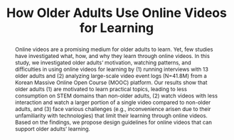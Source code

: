 ---
layout: publication
title: "How Older Adults Use Online Videos for Learning"
year: 2023
month: 4
video: L5HAVSJr0PM
authors:
  - Seoyoung Kim
  - Donghoon Shin
  - Jeongyeon Kim
  - Soonwoo Kwon
  - Juho Kim
venue: CHI 2023
venue_full: "Proceedings of the 2023 CHI Conference on Human Factors in Computing Systems"
abstract: "Online videos are a promising medium for older adults to learn. Yet, few studies have investigated what, how, and why they learn through online videos. In this study, we investigated older adults’ motivation, watching patterns, and difficulties in using online videos for learning by (1) running interviews with 13 older adults and (2) analyzing large-scale video event logs (N=41.8M) from a Korean Massive Online Open Course (MOOC) platform. Our results show that older adults (1) are motivated to learn practical topics, leading to less consumption on STEM domains than non-older adults, (2) watch videos with less interaction and watch a larger portion of a single video compared to non-older adults, and (3) face various challenges (e.g., inconvenience arisen due to their unfamiliarity with technologies) that limit their learning through online videos. Based on the findings, we propose design guidelines for online videos that can support older adults’ learning."
category:
  - "CSCW"
featured: true
---